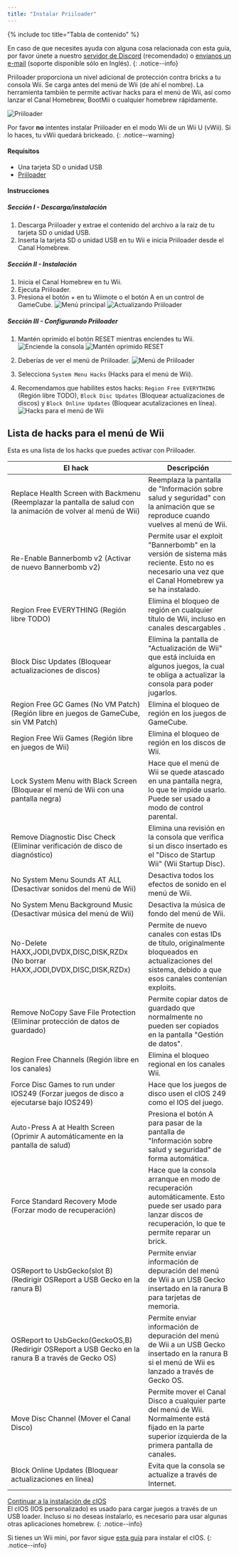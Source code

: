 ```yaml
---
title: "Instalar Priiloader"
---
```


{% include toc title="Tabla de contenido" %}

En caso de que necesites ayuda con alguna cosa relacionada con esta guía, por favor únete a nuestro [servidor de Discord](https://discord.gg/b4Y7jfD) (recomendado) o [envíanos un e-mail](mailto:support@riiconnect24.net) (soporte disponible sólo en Inglés).
{: .notice--info}

Priiloader proporciona un nivel adicional de protección contra bricks a tu consola Wii. Se carga antes del menú de Wii (de ahí el nombre). La herramienta también te permite activar hacks para el menú de Wii, así como lanzar el Canal Homebrew, BootMii o cualquier homebrew rápidamente.

![Priiloader](/images/priiloader.jpg)

Por favor **no** intentes instalar Priiloader en el modo Wii de un Wii U (vWii). Si lo haces, tu vWii quedará brickeado.
{: .notice--warning}

#### Requisitos
* Una tarjeta SD o unidad USB
* [Priiloader](/assets/files/Priiloader_v0_8_2.zip)

#### Instrucciones
##### Sección I - Descarga/instalación

1. Descarga Priiloader y extrae el contenido del archivo a la raíz de tu tarjeta SD o unidad USB.
2. Inserta la tarjeta SD o unidad USB en tu Wii e inicia Priiloader desde el Canal Homebrew.

##### Sección II - Instalación

1. Inicia el Canal Homebrew en tu Wii.
2. Ejecuta Priiloader.
3. Presiona el botón + en tu Wiimote o el botón A en un control de GameCube. ![Menú principal](/images/Priiloader/2.png) ![Actualizando Priiloader](/images/Priiloader/3.png)

##### Sección III - Configurando Priiloader

1. Mantén oprimido el botón RESET mientras enciendes tu Wii. ![Enciende la consola](/images/Priiloader/5.jpg) ![Mantén oprimido RESET](/images/Priiloader/4.jpg)

2. Deberías de ver el menú de Priiloader. ![Menú de Priiloader](/images/Priiloader/6.png)
3. Selecciona `System Menu Hacks` (Hacks para el menú de Wii).
4. Recomendamos que habilites estos hacks: `Region Free EVERYTHING` (Región libre TODO), `Block Disc Updates` (Bloquear actualizaciones de discos) y `Block Online Updates` (Bloquear acutalizaciones en línea). ![Hacks para el menú de Wii](/images/Priiloader/7.png)

## Lista de hacks para el menú de Wii

Esta es una lista de los hacks que puedes activar con Priiloader.

| El hack                                                                                                         | Descripción                                                                                                                                                        |
| --------------------------------------------------------------------------------------------------------------- | ------------------------------------------------------------------------------------------------------------------------------------------------------------------ |
| Replace Health Screen with Backmenu (Reemplazar la pantalla de salud con la animación de volver al menú de Wii) | Reemplaza la pantalla de "Información sobre salud y seguridad" con la animación que se reproduce cuando vuelves al menú de Wii.                                    |
| Re-Enable Bannerbomb v2 (Activar de nuevo Bannerbomb v2)                                                        | Permite usar el exploit "Bannerbomb" en la versión de sistema más reciente. Esto no es necesario una vez que el Canal Homebrew ya se ha instalado.                 |
| Region Free EVERYTHING (Región libre TODO)                                                                      | Elimina el bloqueo de región en cualquier título de Wii, incluso en canales descargables .                                                                         |
| Block Disc Updates (Bloquear actualizaciones de discos)                                                         | Elimina la pantalla de "Actualización de Wii" que está incluida en algunos juegos, la cual te obliga a actualizar la consola para poder jugarlos.                  |
| Region Free GC Games (No VM Patch) (Región libre en juegos de GameCube, sin VM Patch)                           | Elimina el bloqueo de región en los juegos de GameCube.                                                                                                            |
| Region Free Wii Games (Región libre en juegos de Wii)                                                           | Elimina el bloqueo de región en los discos de Wii.                                                                                                                 |
| Lock System Menu with Black Screen (Bloquear el menú de Wii con una pantalla negra)                             | Hace que el menú de Wii se quede atascado en una pantalla negra, lo que te impide usarlo. Puede ser usado a modo de control parental.                              |
| Remove Diagnostic Disc Check (Eliminar verificación de disco de diagnóstico)                                    | Elimina una revisión en la consola que verifica si un disco insertado es el "Disco de Startup Wii" (Wii Startup Disc).                                             |
| No System Menu Sounds AT ALL (Desactivar sonidos del menú de Wii)                                               | Desactiva todos los efectos de sonido en el menú de Wii.                                                                                                           |
| No System Menu Background Music (Desactivar música del menú de Wii)                                             | Desactiva la música de fondo del menú de Wii.                                                                                                                      |
| No-Delete HAXX,JODI,DVDX,DISC,DISK,RZDx (No borrar HAXX,JODI,DVDX,DISC,DISK,RZDx)                               | Permite de nuevo canales con estas IDs de título, originalmente bloqueados en actualizaciones del sistema, debido a que esos canales contenían exploits.           |
| Remove NoCopy Save File Protection (Eliminar protección de datos de guardado)                                   | Permite copiar datos de guardado que normalmente no pueden ser copiados en la pantalla "Gestión de datos".                                                         |
| Region Free Channels (Región libre en los canales)                                                              | Elimina el bloqueo regional en los canales Wii.                                                                                                                    |
| Force Disc Games to run under IOS249 (Forzar juegos de disco a ejecutarse bajo IOS249)                          | Hace que los juegos de disco usen el cIOS 249 como el IOS del juego.                                                                                               |
| Auto-Press A at Health Screen (Oprimir A automáticamente en la pantalla de salud)                               | Presiona el botón A para pasar de la pantalla de "Información sobre salud y seguridad" de forma automática.                                                        |
| Force Standard Recovery Mode (Forzar modo de recuperación)                                                      | Hace que la consola arranque en modo de recuperación automáticamente. Esto puede ser usado para lanzar discos de recuperación, lo que te permite reparar un brick. |
| OSReport to UsbGecko(slot B) (Redirigir OSReport a USB Gecko en la ranura B)                                    | Permite enviar información de depuración del menú de Wii a un USB Gecko insertado en la ranura B para tarjetas de memoria.                                         |
| OSReport to UsbGecko(GeckoOS,B) (Redirigir OSReport a USB Gecko en la ranura B a través de Gecko OS)            | Permite enviar información de depuración del menú de Wii a un USB Gecko insertado en la ranura B si el menú de Wii es lanzado a través de Gecko OS.                |
| Move Disc Channel (Mover el Canal Disco)                                                                        | Permite mover el Canal Disco a cualquier parte del menú de Wii. Normalmente está fijado en la parte superior izquierda de la primera pantalla de canales.          |
| Block Online Updates (Bloquear actualizaciones en línea)                                                        | Evita que la consola se actualize a través de Internet.                                                                                                            |

[Continuar a la instalación de cIOS](cios)<br> El cIOS (IOS personalizado) es usado para cargar juegos a través de un USB loader. Incluso si no deseas instalarlo, es necesario para usar algunas otras aplicaciones homebrew.
{: .notice--info}

Si tienes un Wii mini, por favor sigue [esta guía](cios-mini) para instalar el cIOS.
{: .notice--info}
